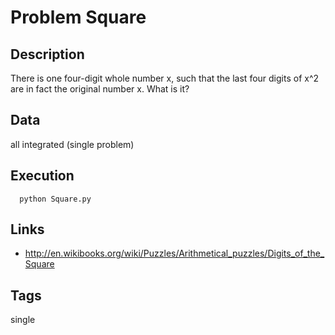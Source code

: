 # Problem Square
## Description
There is one four-digit whole number x, such that the last four digits of x^2
are in fact the original number x. What is it?

## Data
  all integrated (single problem)

## Execution
```
  python Square.py
```

## Links
 - http://en.wikibooks.org/wiki/Puzzles/Arithmetical_puzzles/Digits_of_the_Square

## Tags
  single
